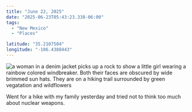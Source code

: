 ```yaml
---
title: "June 22, 2025"
date: "2025-06-23T05:43:23.338-06:00"
tags: 
  - "New Mexico"
  - "Places"

latitude: "35.2107504"
longitude: "-106.4388443"
---
```


<img src="/img/note-images/2025-06-10ktrail.jpg" alt="a woman in a denim jacket picks up a rock to show a little girl wearing a rainbow colored windbreaker. Both their faces are obscured by wide brimmed sun hats. They are on a hiking trail surrounded by green vegatation and wildflowers" loading="lazy">

Went for a hike with my family yesterday and tried not to think too much about nuclear weapons.